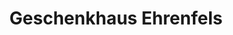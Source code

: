 ---
title: "Geschenkhaus Ehrenfels"
url: /ruedesheim-am-rhein/geschenkhaus-ehrenfels/
shop: Andenken
---